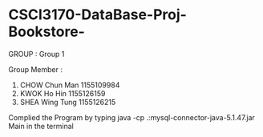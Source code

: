 # CSCI3170-DataBase-Proj-Bookstore-

GROUP : Group 1 

Group Member : 
1. CHOW Chun Man 1155109984
2. KWOK Ho Hin 1155126159
3. SHEA Wing Tung 1155126215


Complied the Program by typing 
java -cp .:mysql-connector-java-5.1.47.jar Main
in the terminal
